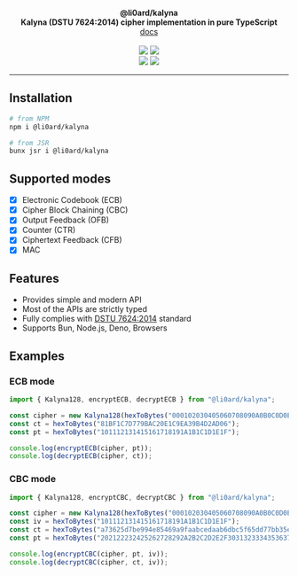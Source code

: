 <p align="center">
    <b>@li0ard/kalyna</b><br>
    <b>Kalyna (DSTU 7624:2014) cipher implementation in pure TypeScript</b>
    <br>
    <a href="https://li0ard.is-cool.dev/kalyna">docs</a>
    <br><br>
    <a href="https://github.com/li0ard/kalyna/actions/workflows/test.yml"><img src="https://github.com/li0ard/kalyna/actions/workflows/test.yml/badge.svg" /></a>
    <a href="https://github.com/li0ard/kalyna/blob/main/LICENSE"><img src="https://img.shields.io/github/license/li0ard/kalyna" /></a>
    <br>
    <a href="https://npmjs.com/package/@li0ard/kalyna"><img src="https://img.shields.io/npm/v/@li0ard/kalyna" /></a>
    <a href="https://jsr.io/@li0ard/kalyna"><img src="https://jsr.io/badges/@li0ard/kalyna" /></a>
    <br>
    <hr>
</p>

## Installation

```bash
# from NPM
npm i @li0ard/kalyna

# from JSR
bunx jsr i @li0ard/kalyna
```

## Supported modes
- [x] Electronic Codebook (ECB)
- [x] Cipher Block Chaining (CBC)
- [x] Output Feedback (OFB)
- [x] Counter (CTR)
- [x] Ciphertext Feedback (CFB)
- [x] MAC

## Features
- Provides simple and modern API
- Most of the APIs are strictly typed
- Fully complies with [DSTU 7624:2014](https://online.budstandart.com/upload/documents/121/109736_2.pdf) standard
- Supports Bun, Node.js, Deno, Browsers

## Examples
### ECB mode
```ts
import { Kalyna128, encryptECB, decryptECB } from "@li0ard/kalyna";

const cipher = new Kalyna128(hexToBytes("000102030405060708090A0B0C0D0E0F"));
const ct = hexToBytes("81BF1C7D779BAC20E1C9EA39B4D2AD06");
const pt = hexToBytes("101112131415161718191A1B1C1D1E1F");

console.log(encryptECB(cipher, pt));
console.log(decryptECB(cipher, ct));
```

### CBC mode
```ts
import { Kalyna128, encryptCBC, decryptCBC } from "@li0ard/kalyna";

const cipher = new Kalyna128(hexToBytes("000102030405060708090A0B0C0D0E0F"));
const iv = hexToBytes("101112131415161718191A1B1C1D1E1F");
const ct = hexToBytes("a73625d7be994e85469a9faabcedaab6dbc5f65dd77bb35e06bd7d1d8eafc8624d6cb31ce189c82b8979f2936de9bf14");
const pt = hexToBytes("202122232425262728292A2B2C2D2E2F303132333435363738393A3B3C3D3E3F404142434445464748494A4B4C4D4E4F");

console.log(encryptCBC(cipher, pt, iv));
console.log(decryptCBC(cipher, ct, iv));
```
